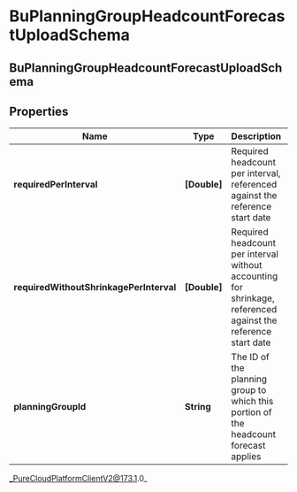 # BuPlanningGroupHeadcountForecastUploadSchema

## BuPlanningGroupHeadcountForecastUploadSchema

## Properties

|Name | Type | Description | Notes|
|------------ | ------------- | ------------- | -------------|
| **requiredPerInterval** | **[Double]** | Required headcount per interval, referenced against the reference start date | [optional] |
| **requiredWithoutShrinkagePerInterval** | **[Double]** | Required headcount per interval without accounting for shrinkage, referenced against the reference start date | [optional] |
| **planningGroupId** | **String** | The ID of the planning group to which this portion of the headcount forecast applies | |



_PureCloudPlatformClientV2@173.1.0_
